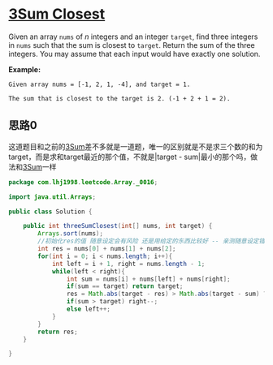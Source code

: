 # [3Sum Closest](https://leetcode.com/problems/3sum-closest/)

Given an array `nums` of *n* integers and an integer `target`, find three integers in `nums` such that the sum is closest to `target`. Return the sum of the three integers. You may assume that each input would have exactly one solution.

**Example:**

```
Given array nums = [-1, 2, 1, -4], and target = 1.

The sum that is closest to the target is 2. (-1 + 2 + 1 = 2).
```

## 思路0

这道题目和之前的[3Sum](../0015/README.md)差不多就是一道题，唯一的区别就是不是求三个数的和为target，而是求和target最近的那个值，不就是|target - sum|最小的那个吗，做法和[3Sum](../0015/README.md)一样

```java
package com.lhj1998.leetcode.Array._0016;

import java.util.Arrays;

public class Solution {

    public int threeSumClosest(int[] nums, int target) {
        Arrays.sort(nums);
        //初始化res的值 随意设定会有风险 还是用给定的东西比较好 -- 亲测随意设定错误
        int res = nums[0] + nums[1] + nums[2];
        for(int i = 0; i < nums.length; i++){
            int left = i + 1, right = nums.length - 1;
            while(left < right){
                int sum = nums[i] + nums[left] + nums[right];
                if(sum == target) return target;
                res = Math.abs(target - res) > Math.abs(target - sum) ? sum : res;
                if(sum > target) right--;
                else left++;
            }
        }
        return res;
    }

}

```


